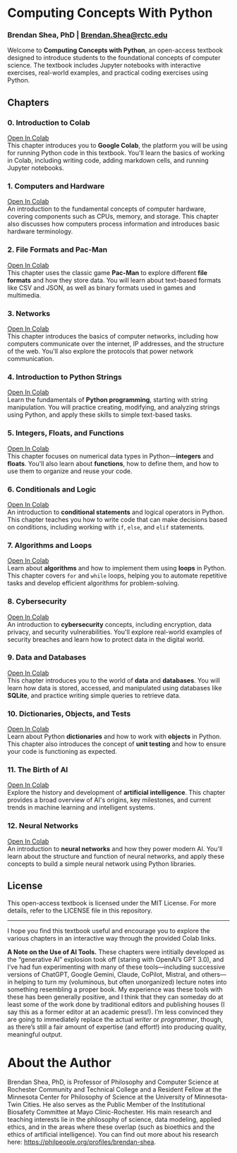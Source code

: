 # Computing Concepts With Python
### Brendan Shea, PhD | Brendan.Shea@rctc.edu

Welcome to **Computing Concepts with Python**, an open-access textbook designed to introduce students to the foundational concepts of computer science. The textbook includes Jupyter notebooks with interactive exercises, real-world examples, and practical coding exercises using Python.

## Chapters

### 0. Introduction to Colab
[Open In Colab](https://colab.research.google.com/github/brendanpshea/computing_concepts_python/blob/main/IntroCS_00_Intro_to_Colab.ipynb)  
This chapter introduces you to **Google Colab**, the platform you will be using for running Python code in this textbook. You'll learn the basics of working in Colab, including writing code, adding markdown cells, and running Jupyter notebooks.

### 1. Computers and Hardware
[Open In Colab](https://colab.research.google.com/github/brendanpshea/computing_concepts_python/blob/main/IntroCS_01_ComputersHardware.ipynb)  
An introduction to the fundamental concepts of computer hardware, covering components such as CPUs, memory, and storage. This chapter also discusses how computers process information and introduces basic hardware terminology.

### 2. File Formats and Pac-Man
[Open In Colab](https://colab.research.google.com/github/brendanpshea/computing_concepts_python/blob/main/IntroCS_02_FileFormats_PacMan.ipynb)  
This chapter uses the classic game **Pac-Man** to explore different **file formats** and how they store data. You will learn about text-based formats like CSV and JSON, as well as binary formats used in games and multimedia.

### 3. Networks
[Open In Colab](https://colab.research.google.com/github/brendanpshea/computing_concepts_python/blob/main/IntroCS_03_Networks.ipynb)  
This chapter introduces the basics of computer networks, including how computers communicate over the internet, IP addresses, and the structure of the web. You'll also explore the protocols that power network communication.

### 4. Introduction to Python Strings
[Open In Colab](https://colab.research.google.com/github/brendanpshea/computing_concepts_python/blob/main/IntroCS_04_PythonStrings.ipynb)  
Learn the fundamentals of **Python programming**, starting with string manipulation. You will practice creating, modifying, and analyzing strings using Python, and apply these skills to simple text-based tasks.

### 5. Integers, Floats, and Functions
[Open In Colab](https://colab.research.google.com/github/brendanpshea/computing_concepts_python/blob/main/IntroCS_05_IntsFloatsFunctions.ipynb)  
This chapter focuses on numerical data types in Python—**integers** and **floats**. You'll also learn about **functions**, how to define them, and how to use them to organize and reuse your code.

### 6. Conditionals and Logic
[Open In Colab](https://github.com/brendanpshea/computing_concepts_python/blob/main/IntroCS_06_LogicConditionals.ipynb)  
An introduction to **conditional statements** and logical operators in Python. This chapter teaches you how to write code that can make decisions based on conditions, including working with `if`, `else`, and `elif` statements.

### 7. Algorithms and Loops
[Open In Colab](https://colab.research.google.com/github/brendanpshea/computing_concepts_python/blob/main/IntroCS_07_Algorithms_and_Loops.ipynb)  
Learn about **algorithms** and how to implement them using **loops** in Python. This chapter covers `for` and `while` loops, helping you to automate repetitive tasks and develop efficient algorithms for problem-solving.

### 8. Cybersecurity
[Open In Colab](https://colab.research.google.com/github/brendanpshea/computing_concepts_python/blob/main/IntroCS_08_CyberSecurity.ipynb)  
An introduction to **cybersecurity** concepts, including encryption, data privacy, and security vulnerabilities. You'll explore real-world examples of security breaches and learn how to protect data in the digital world.

### 9. Data and Databases
[Open In Colab](https://colab.research.google.com/github/brendanpshea/computing_concepts_python/blob/main/IntroCS_09_DatabaseSQL.ipynb)   
This chapter introduces you to the world of **data** and **databases**. You will learn how data is stored, accessed, and manipulated using databases like **SQLite**, and practice writing simple queries to retrieve data.

### 10. Dictionaries, Objects, and Tests
[Open In Colab](https://colab.research.google.com/github/brendanpshea/computing_concepts_python/blob/main/IntroCS_10_DictionariesObjectsTests.ipynb)  
Learn about Python **dictionaries** and how to work with **objects** in Python. This chapter also introduces the concept of **unit testing** and how to ensure your code is functioning as expected.

### 11. The Birth of AI
[Open In Colab](https://colab.research.google.com/github/brendanpshea/computing_concepts_python/blob/main/IntroCS_11_BirthOfAI.ipynb)  
Explore the history and development of **artificial intelligence**. This chapter provides a broad overview of AI's origins, key milestones, and current trends in machine learning and intelligent systems.

### 12. Neural Networks
[Open In Colab](https://colab.research.google.com/github/brendanpshea/computing_concepts_python/blob/main/IntroCS_12_NeuralNets.ipynb)  
An introduction to **neural networks** and how they power modern AI. You'll learn about the structure and function of neural networks, and apply these concepts to build a simple neural network using Python libraries.

## License
This open-access textbook is licensed under the MIT License. For more details, refer to the LICENSE file in this repository.

---
I hope you find this textbook useful and encourage you to explore the various chapters in an interactive way through the provided Colab links.

**A Note on the Use of AI Tools.** These chapters were intitially developed as the “generative AI” explosion took off (staring with OpenAI’s GPT 3.0), and I’ve had fun experimenting with many of these tools—including successive versions of ChatGPT, Google Gemini, Claude, CoPilot, Mistral, and others—in helping to turn my (voluminous, but often unorganized) lecture notes into something resembling a proper book. My experience was these tools with these has been generally positive, and I think that they can someday do at least some of the work done by traditional editors and publishing houses (I say this as a former editor at an academic press!). I’m less convinced they are going to immediately replace the actual *writer* or *programmer*, though, as there’s still a fair amount of expertise (and effort!) into producing quality, meaningful output.

# About the Author
Brendan Shea, PhD, is Professor of Philosophy and Computer Science at Rochester Community and Technical College and a Resident Fellow at the Minnesota Center for Philosophy of Science at the University of Minnesota-Twin Cities. He also serves as the Public Member of the Institutional Biosafety Committee at Mayo Clinic-Rochester. His main research and teaching interests lie in the philosophy of science, data modeling, applied ethics, and in the areas where these overlap (such as bioethics and the ethics of artificial intelligence). You can find out more about his research here: https://philpeople.org/profiles/brendan-shea.

